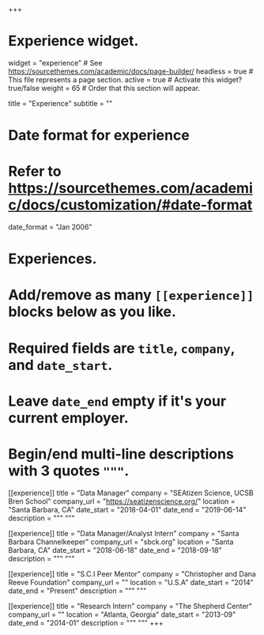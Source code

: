 +++
# Experience widget.
widget = "experience"  # See https://sourcethemes.com/academic/docs/page-builder/
headless = true  # This file represents a page section.
active = true  # Activate this widget? true/false
weight = 65  # Order that this section will appear.

title = "Experience"
subtitle = ""

# Date format for experience
#   Refer to https://sourcethemes.com/academic/docs/customization/#date-format
date_format = "Jan 2006"

# Experiences.
#   Add/remove as many `[[experience]]` blocks below as you like.
#   Required fields are `title`, `company`, and `date_start`.
#   Leave `date_end` empty if it's your current employer.
#   Begin/end multi-line descriptions with 3 quotes `"""`.
  
[[experience]]
  title = "Data Manager"
  company = "SEAtizen Science, UCSB Bren School"
  company_url = "https://seatizenscience.org/"
  location = "Santa Barbara, CA"
  date_start = "2018-04-01"
  date_end = "2019-06-14"
  description = """
  """
  
[[experience]]
  title = "Data Manager/Analyst Intern"
  company = "Santa Barbara Channelkeeper"
  company_url = "sbck.org"
  location = "Santa Barbara, CA"
  date_start = "2018-06-18"
  date_end = "2018-09-18"
  description = """
  """

[[experience]]
  title = "S.C.I Peer Mentor"
  company = "Christopher and Dana Reeve Foundation"
  company_url = ""
  location = "U.S.A"
  date_start = "2014"
  date_end = "Present"
  description = """
  """
  
[[experience]]
  title = "Research Intern"
  company = "The Shepherd Center"
  company_url = ""
  location = "Atlanta, Georgia"
  date_start = "2013-09"
  date_end = "2014-01"
  description = """
  """
+++
